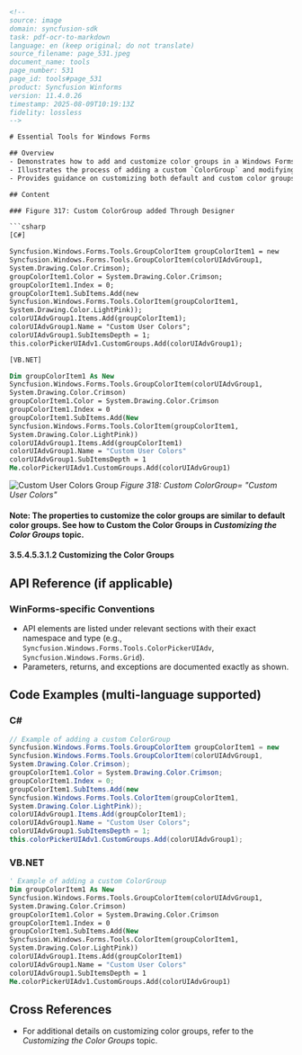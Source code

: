 ```html
<!-- 
source: image
domain: syncfusion-sdk
task: pdf-ocr-to-markdown
language: en (keep original; do not translate)
source_filename: page_531.jpeg
document_name: tools
page_number: 531
page_id: tools#page_531
product: Syncfusion Winforms
version: 11.4.0.26
timestamp: 2025-08-09T10:19:13Z
fidelity: lossless
-->

# Essential Tools for Windows Forms

## Overview
- Demonstrates how to add and customize color groups in a Windows Forms application using Syncfusion controls.
- Illustrates the process of adding a custom `ColorGroup` and modifying its properties such as name, depth, and color items.
- Provides guidance on customizing both default and custom color groups.

## Content

### Figure 317: Custom ColorGroup added Through Designer

```csharp
[C#]

Syncfusion.Windows.Forms.Tools.GroupColorItem groupColorItem1 = new
Syncfusion.Windows.Forms.Tools.GroupColorItem(colorUIAdvGroup1, 
System.Drawing.Color.Crimson);
groupColorItem1.Color = System.Drawing.Color.Crimson;
groupColorItem1.Index = 0;
groupColorItem1.SubItems.Add(new
Syncfusion.Windows.Forms.Tools.ColorItem(groupColorItem1, 
System.Drawing.Color.LightPink));
colorUIAdvGroup1.Items.Add(groupColorItem1);
colorUIAdvGroup1.Name = "Custom User Colors";
colorUIAdvGroup1.SubItemsDepth = 1;
this.colorPickerUIAdv1.CustomGroups.Add(colorUIAdvGroup1);
```

```vb
[VB.NET]

Dim groupColorItem1 As New
Syncfusion.Windows.Forms.Tools.GroupColorItem(colorUIAdvGroup1, 
System.Drawing.Color.Crimson)
groupColorItem1.Color = System.Drawing.Color.Crimson
groupColorItem1.Index = 0
groupColorItem1.SubItems.Add(New
Syncfusion.Windows.Forms.Tools.ColorItem(groupColorItem1, 
System.Drawing.Color.LightPink))
colorUIAdvGroup1.Items.Add(groupColorItem1)
colorUIAdvGroup1.Name = "Custom User Colors"
colorUIAdvGroup1.SubItemsDepth = 1
Me.colorPickerUIAdv1.CustomGroups.Add(colorUIAdvGroup1)
```

![Custom User Colors Group](attachment://image.png)
*Figure 318: Custom ColorGroup= "Custom User Colors"*

#### Note: The properties to customize the color groups are similar to default color groups. See how to Custom the Color Groups in *Customizing the Color Groups* topic.

#### 3.5.4.5.3.1.2 Customizing the Color Groups

## API Reference (if applicable)

### WinForms-specific Conventions
- API elements are listed under relevant sections with their exact namespace and type (e.g., `Syncfusion.Windows.Forms.Tools.ColorPickerUIAdv`, `Syncfusion.Windows.Forms.Grid`).
- Parameters, returns, and exceptions are documented exactly as shown.

## Code Examples (multi-language supported)

### C#
```csharp
// Example of adding a custom ColorGroup
Syncfusion.Windows.Forms.Tools.GroupColorItem groupColorItem1 = new
Syncfusion.Windows.Forms.Tools.GroupColorItem(colorUIAdvGroup1, 
System.Drawing.Color.Crimson);
groupColorItem1.Color = System.Drawing.Color.Crimson;
groupColorItem1.Index = 0;
groupColorItem1.SubItems.Add(new
Syncfusion.Windows.Forms.Tools.ColorItem(groupColorItem1, 
System.Drawing.Color.LightPink));
colorUIAdvGroup1.Items.Add(groupColorItem1);
colorUIAdvGroup1.Name = "Custom User Colors";
colorUIAdvGroup1.SubItemsDepth = 1;
this.colorPickerUIAdv1.CustomGroups.Add(colorUIAdvGroup1);
```

### VB.NET
```vb
' Example of adding a custom ColorGroup
Dim groupColorItem1 As New
Syncfusion.Windows.Forms.Tools.GroupColorItem(colorUIAdvGroup1, 
System.Drawing.Color.Crimson)
groupColorItem1.Color = System.Drawing.Color.Crimson
groupColorItem1.Index = 0
groupColorItem1.SubItems.Add(New
Syncfusion.Windows.Forms.Tools.ColorItem(groupColorItem1, 
System.Drawing.Color.LightPink))
colorUIAdvGroup1.Items.Add(groupColorItem1)
colorUIAdvGroup1.Name = "Custom User Colors"
colorUIAdvGroup1.SubItemsDepth = 1
Me.colorPickerUIAdv1.CustomGroups.Add(colorUIAdvGroup1)
```

## Cross References
- For additional details on customizing color groups, refer to the *Customizing the Color Groups* topic.

<!-- tags: [Syncfusion, WindowsForms, ColorPickerUIAdv, CustomColorGroup, ColorGroupItem, Version:11.4.0.26] keywords: [Syncfusion, Windows Forms, Custom Color Group, Designer, ColorGroupItem, Custom Groups, ColorPickerUIAdv] -->
```